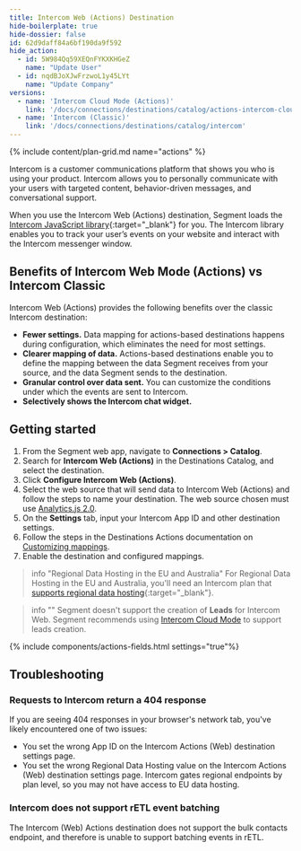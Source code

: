 ```yaml
---
title: Intercom Web (Actions) Destination
hide-boilerplate: true
hide-dossier: false
id: 62d9daff84a6bf190da9f592
hide_action:
  - id: 5W984Qq59XEQnFYKXKHGeZ
    name: "Update User"
  - id: nqdBJoXJwFrzwoL1y45LYt
    name: "Update Company"
versions:
  - name: 'Intercom Cloud Mode (Actions)'
    link: '/docs/connections/destinations/catalog/actions-intercom-cloud'
  - name: 'Intercom (Classic)'
    link: '/docs/connections/destinations/catalog/intercom'
---
```


{% include content/plan-grid.md name="actions" %}

Intercom is a customer communications platform that shows you who is using your product. Intercom allows you to personally communicate with your users with targeted content, behavior-driven messages, and conversational support.

When you use the Intercom Web (Actions) destination, Segment loads the [Intercom JavaScript library](https://developers.intercom.com/installing-intercom/docs/intercom-for-web){:target="_blank"} for you. The Intercom library enables you to track your user’s events on your website and interact with the Intercom messenger window.

## Benefits of Intercom Web Mode (Actions) vs Intercom Classic
Intercom Web (Actions) provides the following benefits over the classic Intercom destination:

- **Fewer settings.** Data mapping for actions-based destinations happens during configuration, which eliminates the need for most settings.
- **Clearer mapping of data.** Actions-based destinations enable you to define the mapping between the data Segment receives from your source, and the data Segment sends to the destination.
- **Granular control over data sent.** You can customize the conditions under which the events are sent to Intercom.
- **Selectively shows the Intercom chat widget.**

## Getting started

1. From the Segment web app, navigate to **Connections > Catalog**.
2. Search for **Intercom Web (Actions)** in the Destinations Catalog, and select the destination.
3. Click **Configure Intercom Web (Actions)**.
4. Select the web source that will send data to Intercom Web (Actions) and follow the steps to name your destination. The web source chosen must use [Analytics.js 2.0](/docs/connections/sources/catalog/libraries/website/javascript/).
5. On the **Settings** tab, input your Intercom App ID and other destination settings.
6. Follow the steps in the Destinations Actions documentation on [Customizing mappings](/docs/connections/destinations/actions/#customizing-mappings).
7. Enable the destination and configured mappings.

> info "Regional Data Hosting in the EU and Australia"
> For Regional Data Hosting in the EU and Australia, you'll need an Intercom plan that [supports regional data hosting](https://www.intercom.com/help/en/articles/5778275-additional-details-on-intercom-regional-data-hosting){:target="_blank"}.

> info ""
> Segment doesn't support the creation of **Leads** for Intercom Web. Segment recommends using [Intercom Cloud Mode](/docs/connections/destinations/catalog/actions-intercom-cloud/) to support leads creation.

{% include components/actions-fields.html settings="true"%}

## Troubleshooting

### Requests to Intercom return a 404 response
If you are seeing 404 responses in your browser's network tab, you've likely encountered one of two issues:

- You set the wrong App ID on the Intercom Actions (Web) destination settings page.
- You set the wrong Regional Data Hosting value on the Intercom Actions (Web) destination settings page. Intercom gates regional endpoints by plan level, so you may not have access to EU data hosting.

### Intercom does not support rETL event batching
The Intercom (Web) Actions destination does not support the bulk contacts endpoint, and therefore is unable to support batching events in rETL.
